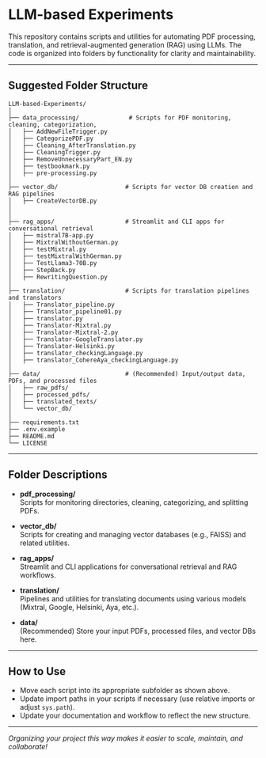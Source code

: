 # LLM-based Experiments

This repository contains scripts and utilities for automating PDF processing, translation, and retrieval-augmented generation (RAG) using LLMs. The code is organized into folders by functionality for clarity and maintainability.

---

## Suggested Folder Structure

```
LLM-based-Experiments/
│
├── data_processing/              # Scripts for PDF monitoring, cleaning, categorization, 
│   ├── AddNewFileTrigger.py
│   ├── CategorizePDF.py
│   ├── Cleaning_AfterTranslation.py
│   ├── CleaningTrigger.py
│   ├── RemoveUnnecessaryPart_EN.py
│   ├── testbookmark.py
│   ├── pre-processing.py
│
├── vector_db/                   # Scripts for vector DB creation and RAG pipelines
│   ├── CreateVectorDB.py
│
│
├── rag_apps/                    # Streamlit and CLI apps for conversational retrieval
│   ├── mistral7B-app.py
│   ├── MixtralWithoutGerman.py
│   ├── testMixtral.py
│   ├── testMixtralWithGerman.py
│   ├── TestLlama3-70B.py
│   ├── StepBack.py
│   ├── RewritingQuestion.py
│
├── translation/                 # Scripts for translation pipelines and translators
│   ├── Translator_pipeline.py
│   ├── Translator_pipeline01.py
│   ├── translator.py
│   ├── Translator-Mixtral.py
│   ├── Translator-Mixtral-2.py
│   ├── Translator-GoogleTranslator.py
│   ├── Translator-Helsinki.py
│   ├── translator_checkingLanguage.py
│   ├── translator_CohereAya_checkingLanguage.py
│
├── data/                        # (Recommended) Input/output data, PDFs, and processed files
│   ├── raw_pdfs/
│   ├── processed_pdfs/
│   ├── translated_texts/
│   └── vector_db/
│
├── requirements.txt
├── .env.example
├── README.md
└── LICENSE
```

---

## Folder Descriptions

- **pdf_processing/**  
  Scripts for monitoring directories, cleaning, categorizing, and splitting PDFs.

- **vector_db/**  
  Scripts for creating and managing vector databases (e.g., FAISS) and related utilities.

- **rag_apps/**  
  Streamlit and CLI applications for conversational retrieval and RAG workflows.

- **translation/**  
  Pipelines and utilities for translating documents using various models (Mixtral, Google, Helsinki, Aya, etc.).

- **data/**  
  (Recommended) Store your input PDFs, processed files, and vector DBs here.

---

## How to Use

- Move each script into its appropriate subfolder as shown above.
- Update import paths in your scripts if necessary (use relative imports or adjust `sys.path`).
- Update your documentation and workflow to reflect the new structure.

---

*Organizing your project this way makes it easier to scale, maintain, and collaborate!*

